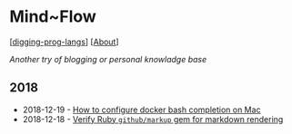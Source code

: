 # Mind~Flow

[[digging-prog-langs](https://github.com/halyph/digging-prog-langs)]  [[About](about.md)]

_Another try of blogging or personal knowladge base_

## 2018

- 2018-12-19 - [How to configure docker bash completion on Mac](2018/2018-12-19-docker-bash-complition.md)
- 2018-12-18 - [Verify Ruby `github/markup` gem for markdown rendering](2018/2018-12-18-github-markup-gem.md) 
